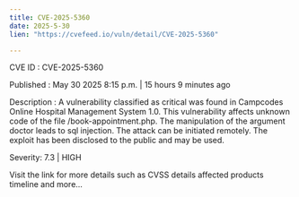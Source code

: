 ```yaml
---
title: CVE-2025-5360
date: 2025-5-30
lien: "https://cvefeed.io/vuln/detail/CVE-2025-5360"

---
```


CVE ID : CVE-2025-5360

Published :  May 30
2025
8:15 p.m. | 15 hours
9 minutes ago

Description : A vulnerability classified as critical was found in Campcodes Online Hospital Management System 1.0. This vulnerability affects unknown code of the file /book-appointment.php. The manipulation of the argument doctor leads to sql injection. The attack can be initiated remotely. The exploit has been disclosed to the public and may be used.

Severity: 7.3 | HIGH

Visit the link for more details
such as CVSS details
affected products
timeline
and more...
